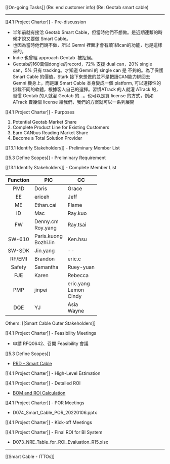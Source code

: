 [[On-going Tasks]]
(Re: end customer info)
(Re: Geotab smart cable)

---

[[4.1 Project Charter]] - Pre-discussion
- 半年前就有接洽 Geotab Smart Cable，但當時他們不想做。是近期連繫的時候才說又要做 Smart Cable。
- 也因為當時他們說不做，所以 Gemni 裡面才會有讀1組can的功能，也是這樣來的。
- Indie 也曾經 approach Geotab  被拒絕。
- Geotab的160萬個dongle的record，72% 支援 dual can，20% single can，5% 只有 tracking。才知道 Gemni 的 single can 是 不夠的。為了保護 Smart Cable 的價值，Stark 接下來想做的並不是把讀CAN能力綁回去 Gemni 機身上，而是讓 Smart Cable 本身變成一個 platform, 可以選擇性的掛載不同的軟體，根據客人自己的選擇。習慣ATrack 的人就灌 ATrack 的，習慣 Geotab 的人就灌 Geotab 的…。也可以是買 license 的方式，例如 ATrack 賣幾個 license 給我們，我們的方案就可以一系列展開

[[4.1 Project Charter]] - Purposes
1. Potential Geotab Market Share
2. Complete Product Line for Existing Customers
3. Earn CANbus Reading Market Share
4. Become a Total Solution Provider


[[13.1 Identify Stakeholders]] - Preliminary Member List

[[5.3 Define Scopes]] - Preliminary Requirement

[[13.1 Identify Stakeholders]] - Complete Member List

|Function|PIC|CC|
|:--:|--|--|
|PMD|Doris |Grace|
|EE|ericeh |Jeff|
|ME|Ethan.cai|Flame|
|ID|Mac |Ray.kuo|
|FW|Denny.cm<br>Roy.yang|Ray.tsai|
|SW-610|Paris.kuong<br>Bozhi.lin|Ken.hsu|
|SW-SDK|Jin.yang|--|
|RF/EMI|Brandon|eric.c|
|Safety|Samantha|Ruey-yuan|
|PJE|Karen|Rebecca|
|PMP|jinpei|eric.yang<br>Lemon<br>Cindy|
|DQE|YJ|Asia<br>Wayne|

Others: [[Smart Cable Outer Stakeholders]]

[[4.1 Project Charter]] - Feasibility Meetings
- 申請 RFQ0642、召開 Feasibility 會議

[[5.3 Define Scopes]] 
- [PRD - Smart Cable](https://docs.google.com/document/d/1-HkLUrz5Pl-J1PY_u0p2OBK40kwPB6NK/edit?usp=sharing&ouid=112782493369308983971&rtpof=true&sd=true)

[[4.1 Project Charter]] - High-Level Estimation

[[4.1 Project Charter]] - Detailed ROI
- [BOM and ROI Calculation](https://docs.google.com/spreadsheets/d/1FVqE8_ikC8STUOk1x2Zsw0tArQnWemq6f9KM6UDbmtI/edit?usp=sharing)

[[4.1 Project Charter]] - POR Meetings
- D074_Smart_Cable_POR_20220106.pptx

[[4.1 Project Charter]] - Kick-off Meetings

[[4.1 Project Charter]] - Final ROI for BI System
- D073_NRE_Table_for_ROI_Evaluation_R15.xlsx


---

[[Smart Cable - ITTOs]]
